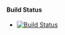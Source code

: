 #### Build Status
- [![Build Status](https://travis-ci.org/wancaibida/gblog.svg?branch=master)](https://travis-ci.org/wancaibida/gblog)
